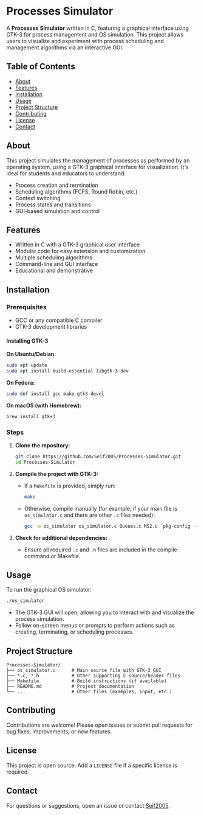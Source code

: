 # Processes Simulator

A **Processes Simulator** written in C, featuring a graphical interface using GTK-3 for process management and OS simulation. This project allows users to visualize and experiment with process scheduling and management algorithms via an interactive GUI.

## Table of Contents

- [About](#about)
- [Features](#features)
- [Installation](#installation)
- [Usage](#usage)
- [Project Structure](#project-structure)
- [Contributing](#contributing)
- [License](#license)
- [Contact](#contact)

## About

This project simulates the management of processes as performed by an operating system, using a GTK-3 graphical interface for visualization. It's ideal for students and educators to understand:

- Process creation and termination
- Scheduling algorithms (FCFS, Round Robin, etc.)
- Context switching
- Process states and transitions
- GUI-based simulation and control

## Features

- Written in C with a GTK-3 graphical user interface
- Modular code for easy extension and customization
- Multiple scheduling algorithms
- Command-line and GUI interface
- Educational and demonstrative

## Installation

### Prerequisites

- GCC or any compatible C compiler
- GTK-3 development libraries

#### Installing GTK-3

**On Ubuntu/Debian:**
```bash
sudo apt update
sudo apt install build-essential libgtk-3-dev
```

**On Fedora:**
```bash
sudo dnf install gcc make gtk3-devel
```

**On macOS (with Homebrew):**
```bash
brew install gtk+3
```

### Steps

1. **Clone the repository:**
   ```bash
   git clone https://github.com/Seif2005/Processes-Simulator.git
   cd Processes-Simulator
   ```

2. **Compile the project with GTK-3:**
   - If a `Makefile` is provided, simply run:
     ```bash
     make
     ```
   - Otherwise, compile manually (for example, if your main file is `os_simulator.c` and there are other `.c` files needed):
     ```bash
     gcc -o os_simulator os_simulator.c Queues.c MS2.c `pkg-config --cflags --libs gtk+-3.0`
     ```

3. **Check for additional dependencies:**  
   - Ensure all required `.c` and `.h` files are included in the compile command or Makefile.

## Usage

To run the graphical OS simulator:

```bash
./os_simulator
```

- The GTK-3 GUI will open, allowing you to interact with and visualize the process simulation.
- Follow on-screen menus or prompts to perform actions such as creating, terminating, or scheduling processes.

## Project Structure

```
Processes-Simulator/
├── os_simulator.c      # Main source file with GTK-3 GUI
├── *.c, *.h            # Other supporting C source/header files
├── Makefile            # Build instructions (if available)
├── README.md           # Project documentation
└── ...                 # Other files (examples, input, etc.)
```

## Contributing

Contributions are welcome! Please open issues or submit pull requests for bug fixes, improvements, or new features.

## License

This project is open source. Add a `LICENSE` file if a specific license is required.

## Contact

For questions or suggestions, open an issue or contact [Seif2005](https://github.com/Seif2005).

